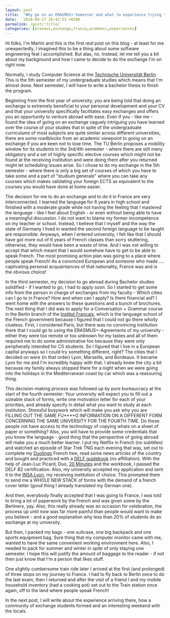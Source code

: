 ```yaml
---
layout: post
title:  "Why go on an ERASMUS+-Semester and what to experience trying to"
date:   2018-09-27 20:42:53 +0200
permalink: /post/:title/
categories: [erasmus,exchange,france,academic,experiences]
---
```


Hi folks, I'm Martin and this is the first _real_ post on this blog - at least for me unexpectedly, I imagined this to be a thing about some software engineering feat I accomplished. But alas, no. Instead, let me tell you a bit about my background and how I came to decide to do the exchange I'm on right now.

Normally, I study Computer Science at the [Technische Universität Berlin](https://www.tu-berlin.de/). This is the 5th semester of my undergraduate studies which means that I'm almost done. Next semester, I will have to write a bachelor thesis to finish the program.

Beginning from the first year of university, you are being told that doing an exchange is extremely beneficial to your personal development and your CV and that your university specifically facilitates easy exchanges and offers you an opportunity to venture abroad with ease. Even if you - like me - found the idea of going on an exchange vaguely intriguing you have learned over the course of your studies that in spite of the undergraduate curriculums of most subjects are quite similar across different universities, there are some roadblocks from an academic viewpoint to going on an exchange if you are keen not to lose time. The TU Berlin proposes a mobility window for its students in the 3rd/4th semester - where there are still many obligatory and a set of highly specific elective courses which might not be found at the receiving institution and were doing them after you returned might let scheduling issues arise. So I chose to do my exchange in the 5th semester - where there is only a big set of courses of which you have to take some and a part of "studium generale" where you can take any courses which makes validating your foreign ECTS as equivalent to the courses you would have done at home easier.

The decision for me to do an exchange and to do it in France are very interconnected. I learned the language for 6 years in high school and finished with a moderate grade while not having the feeling that I mastered the language - like I feel about English - or even without being able to have a meaningful discussion. I do not want to blame my former incompetence on my teacher or school. Instead, I believe that I myself and the way the state of Germany I lived in wanted the second foreign language to be taught are responsible. Anyways, when I entered university, I felt like that I should have got more out of 6 years of French classes than sorry stuttering, otherwise, they would have been a waste of time. And I was not willing to accept that which meant that I would somehow have to get to be able to speak French. The most promising action plan was going to a place where people speak French! As a convinced European and someone who made .... captivating personal acquaintances of that nationality, France was and is the obvious choice!

In the third semester, my decision to go abroad during Bachelor studies solidified - if I wanted to go, I had to apply soon. So I started to get some info from the person in charge of exchanges from my faculty - Which cities can I go to in France? How and when can I apply? Is there financial aid? I went home with the answers to these questions and a bunch of brochures. The next thing that I did was to apply for a Conversation + Grammar course in the Berlin branch of the [Institut Francais](https://berlin.institutfrancais.de/), which is the language school of the French government because I figured that I could not go there wholly clueless. First, I considered Paris, but there was no convincing institution there that I could go to using the ERASMUS+-Agreements of my university - either they were too remote or too unknown for my tastes and all of them required me to do some administrative foo because they were only peripherally intended for CS students. So I figured that I live in a European capital anyways so I could try something different, right? The cities that I decided on were (in that order) Lyon, Marseille, and Bordeaux. It became Lyon for me and I'm incredibly happy with that. I already knew the city a bit because my family always stopped there for a night when we were going into the holidays in the Mediterranean coast by car which was a reassuring thing.

This decision-making process was followed up by pure bureaucracy at the start of the fourth semester: Your university will expect you to fill out a sizeable stack of forms, write one motivation letter for each of your priorities, and already specify in detail what you want to study at each institution. Stressful busywork which will make you ask why you are FILLING OUT THE SAME FU****G INFORMATION ON A DIFFERENT FORM CONCERNING THE SAME UNIVERSITY FOR THE FOURTH TIME. Do these people not have access to the technology of copying whats on a sheet of paper or something? Also, you will have to provide some credentials that you know the language - good thing that the perspective of going abroad will make you a much better learner. I put my Netflix in French (no subtitles) and watched an episode of Star Trek TNG each evening that way, set out to complete my [Duolingo](https://www.duolingo.com/) French tree, read some news articles of the country and bought and practiced with a [DELF guidebook](https://www.klett-sprachen.de/100-delf-b2-tout-public/t-1/9783125294486) (no affilliation). With the help of Jean-Luc Picard, Duo, [20 Minutes](https://www.20minutes.fr/) and the workbook, I passed the DELF B2 certification. Also, my university accepted my application and sent it to the [INSA Lyon](https://www.insa-lyon.fr/), my receiving institution of choice. This prompted them to send me a WHOLE NEW STACK of forms with the demand of a french cover letter (good thing I already translated my German one).

And then, everybody finally accepted that I was going to France, I was told to bring a lot of paperwork by the French and was given some by the Berliners, yay. Also, this really already was an occasion for celebration, the process up until now was far more painful than people would want to make you believe - and a good explanation why less than 20% of students do an exchange at my university.

But then, I packed my bags - one suitcase, one big backpack and one sports equipment bag. Sure thing that my computer monitor came with me, wanted to have the same convenient working environment here. Also, I needed to pack for summer and winter in spite of only staying one semester. I hope this will justify the amount of baggage to the reader - if not then just know that I'm a person that likes stuff.

One slightly cumbersome train ride later I arrived at the first (and prolonged) of three stops on my journey to France. I had to fly back to Berlin once to do the last exam, then I returned and after the visit of a friend I and my mobile household inventory (had a cooking pot) set out to the Train station once again, off to the land where people speak French!

In the next post, I will write about the experience arriving there, how a community of exchange students formed and an interesting weekend with the locals.